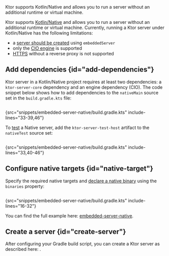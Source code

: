 [//]: # (title: Native server)

<tldr>
<var name="example_name" value="embedded-server-native"/>
<include from="lib.topic" element-id="download_example"/>
</tldr>

<link-summary>
Ktor supports Kotlin/Native and allows you to run a server without an additional runtime or virtual machine.
</link-summary>

Ktor supports [Kotlin/Native](https://kotlinlang.org/docs/native-overview.html) and allows you to run a server without an additional runtime or virtual machine. Currently, running a Ktor server under Kotlin/Native has the following limitations:
* a [server should be created](server-create-and-configure.topic) using `embeddedServer`
* only the [CIO engine](server-engines.md) is supported
* [HTTPS](server-ssl.md) without a reverse proxy is not supported

<include from="client-engines.md" element-id="newmm-note"/>




## Add dependencies {id="add-dependencies"}

Ktor server in a Kotlin/Native project requires at least two dependencies: a `ktor-server-core` dependency and an engine dependency (CIO). The code snippet below shows how to add dependencies to the `nativeMain` source set in the `build.gradle.kts` file:

```kotlin
```
{src="snippets/embedded-server-native/build.gradle.kts" include-lines="33-39,46"}

To [test](server-testing.md) a Native server, add the `ktor-server-test-host` artifact to the `nativeTest` source set:

```kotlin
```
{src="snippets/embedded-server-native/build.gradle.kts" include-lines="33,40-46"}

## Configure native targets {id="native-target"}

Specify the required native targets and [declare a native binary](https://kotlinlang.org/docs/mpp-build-native-binaries.html) using the `binaries` property:

```kotlin
```
{src="snippets/embedded-server-native/build.gradle.kts" include-lines="16-32"}

You can find the full example here: [embedded-server-native](https://github.com/ktorio/ktor-documentation/tree/%ktor_version%/codeSnippets/snippets/embedded-server-native).

## Create a server {id="create-server"}

After configuring your Gradle build script, you can create a Ktor server as described here: [](server-create-and-configure.topic).


